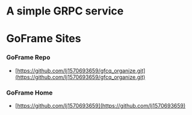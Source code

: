 # A simple GRPC service

# GoFrame Sites

### GoFrame Repo

* [https://github.com/lj1570693659/gfcq_organize.git](https://github.com/lj1570693659/gfcq_organize.git)

### GoFrame Home

* [https://github.com/lj1570693659](https://github.com/lj1570693659) 

